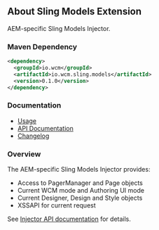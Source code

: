 ## About Sling Models Extension

AEM-specific Sling Models Injector.

### Maven Dependency

```xml
<dependency>
  <groupId>io.wcm</groupId>
  <artifactId>io.wcm.sling.models</artifactId>
  <version>0.1.0</version>
</dependency>
```

### Documentation

* [Usage][usage]
* [API Documentation][apidocs]
* [Changelog][changelog]

### Overview

The AEM-specific Sling Models Injector provides:

* Access to PagerManager and Page objects
* Current WCM mode and Authoring UI mode
* Current Designer, Design and Style objects
* XSSAPI for current request

See [Injector API documentation][apidocs-aemobjectinjector] for details.


[usage]: usage.html
[apidocs]: apidocs/
[apidocs-aemobjectinjector]: apidocs/io/wcm/sling/models/injectors/impl/AemObjectInjector.html
[changelog]: changes-report.html
